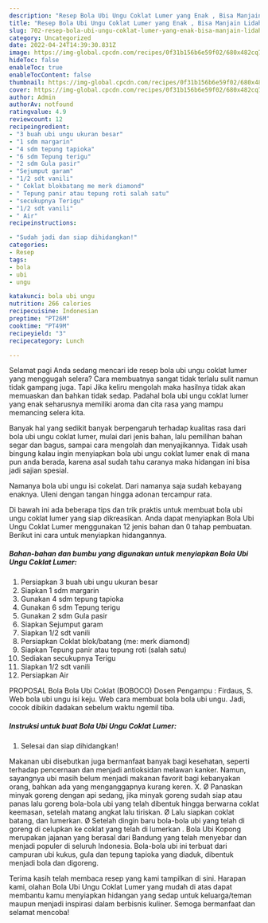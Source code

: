 ```yaml
---
description: "Resep Bola Ubi Ungu Coklat Lumer yang Enak , Bisa Manjain Lidah"
title: "Resep Bola Ubi Ungu Coklat Lumer yang Enak , Bisa Manjain Lidah"
slug: 702-resep-bola-ubi-ungu-coklat-lumer-yang-enak-bisa-manjain-lidah
category: Uncategorized
date: 2022-04-24T14:39:30.831Z
image: https://img-global.cpcdn.com/recipes/0f31b156b6e59f02/680x482cq70/bola-ubi-ungu-coklat-lumer-foto-resep-utama.jpg
hideToc: false
enableToc: true
enableTocContent: false
thumbnail: https://img-global.cpcdn.com/recipes/0f31b156b6e59f02/680x482cq70/bola-ubi-ungu-coklat-lumer-foto-resep-utama.jpg
cover: https://img-global.cpcdn.com/recipes/0f31b156b6e59f02/680x482cq70/bola-ubi-ungu-coklat-lumer-foto-resep-utama.jpg
author: Admin
authorAv: notfound
ratingvalue: 4.9
reviewcount: 12
recipeingredient:
- "3 buah ubi ungu ukuran besar"
- "1 sdm margarin"
- "4 sdm tepung tapioka"
- "6 sdm Tepung terigu"
- "2 sdm Gula pasir"
- "Sejumput garam"
- "1/2 sdt vanili"
- " Coklat blokbatang me merk diamond"
- " Tepung panir atau tepung roti salah satu"
- "secukupnya Terigu"
- "1/2 sdt vanili"
- " Air"
recipeinstructions:

- "Sudah jadi dan siap dihidangkan!"
categories:
- Resep
tags:
- bola
- ubi
- ungu

katakunci: bola ubi ungu 
nutrition: 266 calories
recipecuisine: Indonesian
preptime: "PT26M"
cooktime: "PT49M"
recipeyield: "3"
recipecategory: Lunch

---
```



Selamat pagi Anda sedang mencari ide resep bola ubi ungu coklat lumer yang menggugah selera? Cara membuatnya sangat tidak terlalu sulit namun tidak gampang juga. Tapi Jika keliru mengolah maka hasilnya tidak akan memuaskan dan bahkan tidak sedap. Padahal bola ubi ungu coklat lumer yang enak seharusnya memiliki aroma dan cita rasa yang mampu memancing selera kita.


Banyak hal yang sedikit banyak berpengaruh terhadap kualitas rasa dari bola ubi ungu coklat lumer, mulai dari jenis bahan, lalu pemilihan bahan segar dan bagus, sampai cara mengolah dan menyajikannya. Tidak usah bingung kalau ingin menyiapkan bola ubi ungu coklat lumer enak di mana pun anda berada, karena asal sudah tahu caranya maka hidangan ini bisa jadi sajian spesial.

Namanya bola ubi ungu isi cokelat. Dari namanya saja sudah kebayang enaknya. Uleni dengan tangan hingga adonan tercampur rata.


Di bawah ini ada beberapa tips dan trik praktis untuk membuat bola ubi ungu coklat lumer yang siap dikreasikan. Anda dapat menyiapkan Bola Ubi Ungu Coklat Lumer menggunakan 12 jenis bahan dan 0 tahap pembuatan. Berikut ini cara untuk menyiapkan hidangannya.

<!--inarticleads1-->

##### Bahan-bahan dan bumbu yang digunakan untuk menyiapkan Bola Ubi Ungu Coklat Lumer:

1. Persiapkan 3 buah ubi ungu ukuran besar
1. Siapkan 1 sdm margarin
1. Gunakan 4 sdm tepung tapioka
1. Gunakan 6 sdm Tepung terigu
1. Gunakan 2 sdm Gula pasir
1. Siapkan Sejumput garam
1. Siapkan 1/2 sdt vanili
1. Persiapkan  Coklat blok/batang (me: merk diamond)
1. Siapkan  Tepung panir atau tepung roti (salah satu)
1. Sediakan secukupnya Terigu
1. Siapkan 1/2 sdt vanili
1. Persiapkan  Air


PROPOSAL Bola Bola Ubi Coklat (BOBOCO) Dosen Pengampu : Firdaus, S. Web bola ubi ungu isi keju. Web cara membuat bola bola ubi ungu. Jadi, cocok dibikin dadakan sebelum waktu ngemil tiba. 

<!--inarticleads2-->

##### Instruksi untuk buat Bola Ubi Ungu Coklat Lumer:


1. Selesai dan siap dihidangkan!

Makanan ubi disebutkan juga bermanfaat banyak bagi kesehatan, seperti terhadap pencernaan dan menjadi antioksidan melawan kanker. Namun, sayangnya ubi masih belum menjadi makanan favorit bagi kebanyakan orang, bahkan ada yang menganggapnya kurang keren. X. Ø Panaskan minyak goreng dengan api sedang, jika minyak goreng sudah siap atau panas lalu goreng bola-bola ubi yang telah dibentuk hingga berwarna coklat keemasan, setelah matang angkat lalu tiriskan. Ø Lalu siapkan coklat batang, dan lumerkan. Ø Setelah dingin baru bola-bola ubi yang telah di goreng di celupkan ke coklat yang telah di lumerkan . Bola Ubi Kopong merupakan jajanan yang berasal dari Bandung yang telah menyebar dan menjadi populer di seluruh Indonesia. Bola-bola ubi ini terbuat dari campuran ubi kukus, gula dan tepung tapioka yang diaduk, dibentuk menjadi bola dan digoreng. 

Terima kasih telah membaca resep yang kami tampilkan di sini. Harapan kami, olahan Bola Ubi Ungu Coklat Lumer yang mudah di atas dapat membantu kamu menyiapkan hidangan yang sedap untuk keluarga/teman maupun menjadi inspirasi dalam berbisnis kuliner. Semoga bermanfaat dan selamat mencoba!
